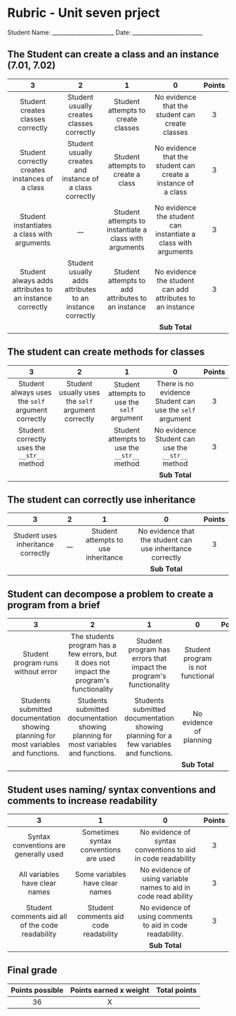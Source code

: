 # Rubric - Unit seven prject
<!-- this project will require a lot of the same skills as the previous projects they have not included them here, as the expectation is they have already been mastered)-->

Student Name: ______________________ Date: _________________________

## The Student can create a class and an instance (7.01, 7.02)

| 3 | 2 | 1 | 0 |Points|
|:--:|:--:|:--:|:--:|:--:|
| Student creates classes correctly| Student usually creates classes correctly| Student attempts to create classes| No evidence that the student can create classes | 3 |
| Student correctly creates instances of a class| Student usually creates and instance of a class correctly| Student attempts to create a class| No evidence that the student can create a instance of a class|3 |
| Student instantiates a class with arguments  |__| Student attempts to instantiate a class with arguments| No evidence the student can instantiate a class with arguments|3
|Student always adds attributes to an instance correctly |  Student usually adds attributes to an instance correctly| Student attempts to add attributes to an instance| No evidence the student can add attributes to an instance|3|
||||**Sub Total**||

## The student can create methods for classes

| 3 | 2 | 1 | 0 |Points|
|:--:|:--:|:--:|:--:|:--:|
| Student always uses the `self` argument correctly| Student usually uses the `self` argument correctly| Student attempts to use the `self` argument| There is no evidence Student can use the `self` argument|3|
|Student correctly uses the `__str__` method||Student attempts to use the `__str__` method|  No evidence Student can use the `__str__` method|3|
||||**Sub Total**||

## The student can correctly use inheritance

| 3 | 2 | 1 | 0 |Points|
|:--:|:--:|:--:|:--:|:--:|
| Student uses inheritance correctly | __| Student attempts to use inheritance| No evidence that the student can use inheritance correctly|3|
||||**Sub Total**||

## Student can decompose a problem to create a program from a brief

|3 |2 |1 |0 |Points
|:-:|:-:|:-:|:-:|:-:|
|Student program runs without error |  The students program has a few errors, but it does not impact the program's functionality | Student program has errors that impact the program's functionality | Student program is not functional |3|
| Students submitted documentation showing planning for most variables and functions. |  Students submitted documentation showing planning for most variables and functions.| Students submitted documentation showing planning for a few variables and functions.| No evidence of planning|3|
||||**Sub Total**||

## Student uses naming/ syntax conventions and comments to increase readability

|3 |1 |0 | Points |
|:-:|:-:|:-:|:-:|
| Syntax conventions are generally used | Sometimes syntax conventions are used| No evidence of syntax conventions to aid in code readability|3|
| All variables have clear names| Some variables have clear names| No evidence of using variable names to aid in code read ability|3|
| Student comments aid all of the code readability | Student comments aid code readability| No evidence of using comments to aid in code readability.|3|
|||**Sub Total**||

## Final grade

| Points possible | Points earned x weight | Total points|
|:-:|:-:|:-:|
| 36 | X ||
